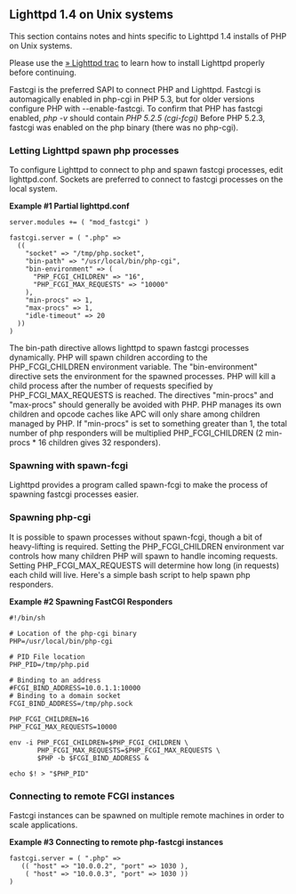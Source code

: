 Lighttpd 1.4 on Unix systems
----------------------------

This section contains notes and hints specific to Lighttpd 1.4 installs
of PHP on Unix systems.

Please use the
<a href="http://trac.lighttpd.net/trac/" class="link external">» Lighttpd trac</a>
to learn how to install Lighttpd properly before continuing.

Fastcgi is the preferred SAPI to connect PHP and Lighttpd. Fastcgi is
automagically enabled in php-cgi in PHP 5.3, but for older versions
configure PHP with --enable-fastcgi. To confirm that PHP has fastcgi
enabled, *php -v* should contain *PHP 5.2.5 (cgi-fcgi)* Before PHP
5.2.3, fastcgi was enabled on the php binary (there was no php-cgi).

### Letting Lighttpd spawn php processes

To configure Lighttpd to connect to php and spawn fastcgi processes,
edit lighttpd.conf. Sockets are preferred to connect to fastcgi
processes on the local system.

**Example \#1 Partial lighttpd.conf**

    server.modules += ( "mod_fastcgi" )

    fastcgi.server = ( ".php" =>
      ((
        "socket" => "/tmp/php.socket",
        "bin-path" => "/usr/local/bin/php-cgi",
        "bin-environment" => (
          "PHP_FCGI_CHILDREN" => "16",
          "PHP_FCGI_MAX_REQUESTS" => "10000"
        ),
        "min-procs" => 1,
        "max-procs" => 1,
        "idle-timeout" => 20
      ))
    )

The bin-path directive allows lighttpd to spawn fastcgi processes
dynamically. PHP will spawn children according to the
PHP\_FCGI\_CHILDREN environment variable. The "bin-environment"
directive sets the environment for the spawned processes. PHP will kill
a child process after the number of requests specified by
PHP\_FCGI\_MAX\_REQUESTS is reached. The directives "min-procs" and
"max-procs" should generally be avoided with PHP. PHP manages its own
children and opcode caches like APC will only share among children
managed by PHP. If "min-procs" is set to something greater than 1, the
total number of php responders will be multiplied PHP\_FCGI\_CHILDREN (2
min-procs \* 16 children gives 32 responders).

### Spawning with spawn-fcgi

Lighttpd provides a program called spawn-fcgi to make the process of
spawning fastcgi processes easier.

### Spawning php-cgi

It is possible to spawn processes without spawn-fcgi, though a bit of
heavy-lifting is required. Setting the PHP\_FCGI\_CHILDREN environment
var controls how many children PHP will spawn to handle incoming
requests. Setting PHP\_FCGI\_MAX\_REQUESTS will determine how long (in
requests) each child will live. Here's a simple bash script to help
spawn php responders.

**Example \#2 Spawning FastCGI Responders**

    #!/bin/sh

    # Location of the php-cgi binary
    PHP=/usr/local/bin/php-cgi

    # PID File location
    PHP_PID=/tmp/php.pid

    # Binding to an address
    #FCGI_BIND_ADDRESS=10.0.1.1:10000
    # Binding to a domain socket
    FCGI_BIND_ADDRESS=/tmp/php.sock

    PHP_FCGI_CHILDREN=16
    PHP_FCGI_MAX_REQUESTS=10000

    env -i PHP_FCGI_CHILDREN=$PHP_FCGI_CHILDREN \
           PHP_FCGI_MAX_REQUESTS=$PHP_FCGI_MAX_REQUESTS \
           $PHP -b $FCGI_BIND_ADDRESS &

    echo $! > "$PHP_PID"

### Connecting to remote FCGI instances

Fastcgi instances can be spawned on multiple remote machines in order to
scale applications.

**Example \#3 Connecting to remote php-fastcgi instances**

    fastcgi.server = ( ".php" =>
       (( "host" => "10.0.0.2", "port" => 1030 ),
        ( "host" => "10.0.0.3", "port" => 1030 ))
    )
